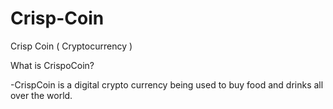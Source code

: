 # Crisp-Coin
Crisp Coin ( Cryptocurrency )

What is CrispoCoin?

-CrispCoin is a digital crypto currency being used to buy food and drinks all over the world.
